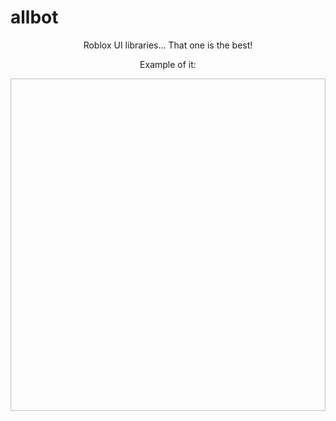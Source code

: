 # allbot

<p align="center">
Roblox UI libraries... That one is the best!

<p align="center">
Example of it:

<p>
  <img width="532" height="532" scr="https://r2.e-z.host/7832f20c-64f3-46ac-bbdc-24b47117be2a/uhn6r1cm.png">
</p>
